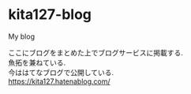 # kita127-blog
My blog

ここにブログをまとめた上でブログサービスに掲載する.<br>
魚拓を兼ねている.<br>
今ははてなブログで公開している.<br>
https://kita127.hatenablog.com/
